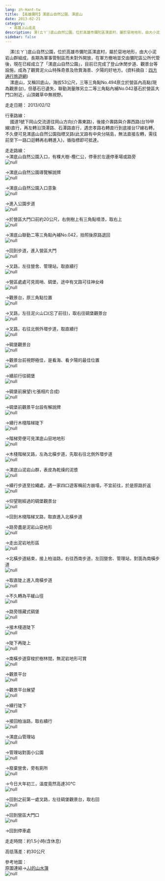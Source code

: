 ```yaml
---
lang: zh-Hant-tw
title: 【高雄彌陀】漯底山自然公園、漯底山
date: 2013-02-21
category: 
  - 高雄上山走走
description: 漯(ㄊㄚˋ)底山自然公園，位於高雄市彌陀區漯底村，屬於惡地地形，由大小泥岩山群組成，長期為軍事管制區而未對外開放，在軍方撤哨並交由彌陀區公所代管後，現在已經成立了「漯底山自然公園」，目前已完成了登山休閒步道、觀景台等設施，成為了觀賞泥火山特殊奇景及欣賞海景、夕陽的好地方。(資料摘自：[四方通行旅遊網](http://guide.easytravel.com.tw/scenic.aspx?CityID=20&AreaID=273&PlaceID=3170)) 漯底山，又稱凹底山，海拔53公尺，三等三角點No.494原立於營區內高點(現為觀景台)，但基石已遺失，聯勤測量隊另立二等三角點內補No.042基石於營區大門口附近，山頂雜草中無視野。
sidebar: false
---
```


    漯(ㄊㄚˋ)底山自然公園，位於高雄市彌陀區漯底村，屬於惡地地形，由大小泥岩山群組成，長期為軍事管制區而未對外開放，在軍方撤哨並交由彌陀區公所代管後，現在已經成立了「漯底山自然公園」，目前已完成了登山休閒步道、觀景台等設施，成為了觀賞泥火山特殊奇景及欣賞海景、夕陽的好地方。(資料摘自：[四方通行旅遊網](http://guide.easytravel.com.tw/scenic.aspx?CityID=20&AreaID=273&PlaceID=3170))  
    漯底山，又稱凹底山，海拔53公尺，三等三角點No.494原立於營區內高點(現為觀景台)，但基石已遺失，聯勤測量隊另立二等三角點內補No.042基石於營區大門口附近，山頂雜草中無視野。

走走日期： 2013/02/12

行車路線：  
    國道1號下岡山交流道往岡山方向(介壽東路)，後接介壽路與介壽西路(台19甲線)直行，再左轉沿頂潭路、石潭路直行，遇忠孝路右轉直行到底接台17線右轉，不久便可見漯底山自然公園指標叉路(此叉路有中央分隔島，無法直接左轉，需往前至下一路口迴轉再右轉進入)，循指標即可抵達。

走走路線：  
→漯底山自然公園入口，有棵大樹-欖仁公，停車於左邊停車場或路旁  
![null](image/250220830_l.jpg)

→漯底山自然公園導覽解說牌  
![null](image/250220835_l.jpg)

→漯底山自然公園入口意象  
![null](image/250220845_l.jpg)

→進入公園步道  
![null](image/250220849_l.jpg)

→於營區大門口前約20公尺，右側樹上有三角點噴漆，取右上  
![null](image/250220859_l.jpg)

→漯底山聯勤二等三角點內補No.042，拍照後原路退回  
![null](image/250220869_l.jpg)

→回到步道，進入營區大門  
![null](image/250220862_l.jpg)

→叉路，左往營舍、管理站，取直續行  
![null](image/250220872_l.jpg)

→營區處處可見崗哨、碉堡，途中有叉路可往神女峰  
![null](image/250220883_l.jpg)

→觀景台，原三角點位置  
![null](image/250220888_l.jpg)

→叉路，左往泥火山口(忘了前往)，取右往碉堡觀景台  
![null](image/250220892_l.jpg)

→叉路，右往北側外環步道，取直續行  
![null](image/250220896_l.jpg)

→碉堡觀景台  
![null](image/250220900_l.jpg)

→觀景台前視野極佳，是看海、看夕陽的最佳位置  
![null](image/250220908_l.jpg)

→續前行往碉堡  
![null](image/250220913_l.jpg)

→碉堡前展望(七張相片合成)  
![null](image/250221081_l.jpg)

→碉堡前觀景平台設有解說牌  
![null](image/250220920_l.jpg)

→續行木棧階梯陡下  
![null](image/250220924_l.jpg)

→階梯旁便可見漯底山惡地地形  
![null](image/250220931_l.jpg)

→木棧階梯叉路，左為北橫步道，先取右往北側外環步道  
![null](image/250220938_l.jpg)

→漯底山泥岩山群，表皮為乾燥的泥漿  
![null](image/250220944_l.jpg)

→續行步道至拉繩處，遇一家四口遊客稱前方崩塌，不宜前往，於是原路折返  
![null](image/250220951_l.jpg)

→仰望剛經過的碉堡觀景台  
![null](image/250220960_l.jpg)

→回到木棧階梯叉路，取直進入北橫步道

→路旁盡是泥岩山惡地形  
![null](image/250220965_l.jpg)

→走出泥岩地形區  
![null](image/250220979_l.jpg)

→北橫步道結束，接上柏油路，右往西南步道，左回營舍、管理站，對面為南橫步道  
![null](image/250220986_l.jpg)

→取直陡上進入南橫步道  
![null](image/250220994_l.jpg)

→不久轉為平緩山徑  
![null](image/250220998_l.jpg)

→路旁隱藏式碉堡  
![null](image/250221003_l.jpg)

→接木棧道陡下  
![null](image/250221008_l.jpg)

→陡下再陡上  
![null](image/250221012_l.jpg)

→南橫步道穿梭於樹林間，無泥岩地形可賞  
![null](image/250221017_l.jpg)

→觀景平台  
![null](image/250221020_l.jpg)

→觀景平台展望  
![null](image/250221024_l.jpg)

→續行陡下  
![null](image/250221025_l.jpg)

→接回柏油路，取右續行  
![null](image/250221032_l.jpg)

→漯底山管理站  
![null](image/250221033_l.jpg)

→管理站對面小公園  
![null](image/250221036_l.jpg)

→廢棄營舍，旁有廁所  
![null](image/250221041_l.jpg)

→今日大年初三，溫度竟然高達30℃  
![null](image/250221045_l.jpg)

→回到之前第一處叉路，左往碉堡觀景台，取右回  
![null](image/250221047_l.jpg)

→回到營區大門口  
![null](image/250221051_l.jpg)

→回到停車處

走走時間：約1.5小時(含休息)

高低落差：約30公尺

參考地圖：  
原圖連結→[JJ的山水簿](http://tw.myblog.yahoo.com/jj-mount/article?mid=11362)  
![null](image/250221125_l.jpg)